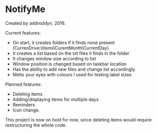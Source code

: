 # NotifyMe

Created by addroddyn, 2016.

Current features:

- On start, it creates folders if it finds none present (CurrenDrive:\Items\CurentMonth\CurrentDay\)
- It creates a list based on the txt files it finds in the folder
- It changes window size according to list
- Window position is changed based on taskbar location
- Has the ability to add new files and change list accordingly.
- Melts your eyes with colours I used for testing label sizes

Planned features:
- Deleting items
- Adding/displaying items for multiple days
- Reminders
- Icon change.

This project is now on hold for now, since deleting items would require restructuring the whole code.
